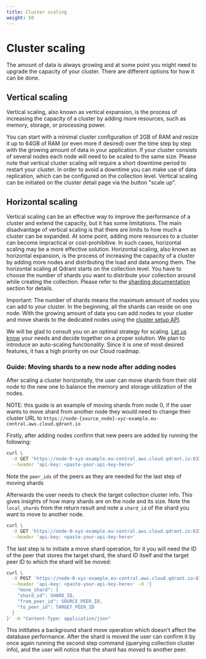 ```yaml
---
title: Cluster scaling
weight: 50
---
```


# Cluster scaling

The amount of data is always growing and at some point you might need to upgrade the capacity of your cluster.
There are different options for how it can be done.

## Vertical scaling

Vertical scaling, also known as vertical expansion, is the process of increasing the capacity of a cluster by adding more resources, such as memory, storage, or processing power.

You can start with a minimal cluster configuration of 2GB of RAM and resize it up to 64GB of RAM (or even more if desired) over the time step by step with the growing amount of data in your application.
If your cluster consists of several nodes each node will need to be scaled to the same size.
Please note that vertical cluster scaling will require a short downtime period to restart your cluster.
In order to avoid a downtime you can make use of data replication, which can be configured on the collection level.
Vertical scaling can be initiated on the cluster detail page via the button "scale up".

## Horizontal scaling

Vertical scaling can be an effective way to improve the performance of a cluster and extend the capacity, but it has some limitations.
The main disadvantage of vertical scaling is that there are limits to how much a cluster can be expanded.
At some point, adding more resources to a cluster can become impractical or cost-prohibitive.
In such cases, horizontal scaling may be a more effective solution.
Horizontal scaling, also known as horizontal expansion, is the process of increasing the capacity of a cluster by adding more nodes and distributing the load and data among them. 
The horizontal scaling at Qdrant starts on the collection level.
You have to choose the number of shards you want to distribute your collection around while creating the collection.
Please refer to the [sharding documentation](../../guides/distributed_deployment/#sharding) section for details.


Important: The number of shards means the maximum amount of nodes you can add to your cluster. In the beginning, all the shards can reside on one node.
With the growing amount of data you can add nodes to your cluster and move shards to the dedicated nodes using the [cluster setup API](../../guides/distributed_deployment/#cluster-scaling). 

We will be glad to consult you on an optimal strategy for scaling.
[Let us know](mailto:cloud@qdrant.io) your needs and decide together on a proper solution. We plan to introduce an auto-scaling functionality. Since it is one of most desired features, it has a high priority on our Cloud roadmap.

### Guide: Moving shards to a new node after adding nodes

After scaling a cluster horizontally, the user can move shards from their old node to the new one to balance the memory and storage utilization of the nodes. 

NOTE: this guide is an example of moving shards from node 0, if the user wants to move shard from another 
node they would need to change their cluster URL to `https://node-{source_node}-xyz-example.eu-central.aws.cloud.qdrant.io`

Firstly, after adding nodes confirm that new peers are added by running the following:

```bash
curl \
  -X GET 'https://node-0-xyz-example.eu-central.aws.cloud.qdrant.io:6333/cluster' \
  --header 'api-key: <paste-your-api-key-here>'
```

Note the `peer_ids` of the peers as they are needed for the last step of moving shards

Afterwards the user needs to check the target collection cluster info. This gives insights of how many shards are on the node and its size. Note the `local_shards` from the return result and note a `shard_id` of the shard you want to move to another node.

```bash
curl \
  -X GET 'https://node-0-xyz-example.eu-central.aws.cloud.qdrant.io:6333/collections/{collection_name}/cluster' \
  --header 'api-key: <paste-your-api-key-here>'
```

The last step is to initiate a move shard operation, for it you will need the ID of the peer that stores the target shard, the shard ID itself and the target peer ID to which the shard will be moved:

```bash
curl \
  -X POST 'https://node-0-xyz-example.eu-central.aws.cloud.qdrant.io:6333/collections/{collection_name}/cluster' \
  --header 'api-key: <paste-your-api-key-here>' -d '{
    "move_shard": {
    "shard_id": SHARD_ID,
    "from_peer_id": SOURCE_PEER_ID,
    "to_peer_id": TARGET_PEER_ID
  }
}' -H "Content-Type: application/json"
```

This inititates a background shard move operation which doesn't affect the database performance. After the shard is moved the user
can confirm it by once again running the second step command (querying collection cluster info), and the user will notice that the shard has moved to another peer.

